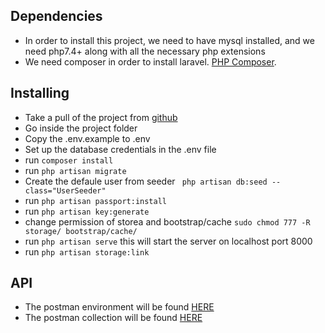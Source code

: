 ## Dependencies
- In order to install this project, we need to have mysql installed, and we need php7.4+ along with all the necessary php extensions
- We need composer in order to install laravel. [PHP Composer](https://getcomposer.org/doc/00-intro.md).

## Installing
- Take a pull of the project from [github](https://github.com/pallabmandal/teasknote)
- Go inside the project folder
- Copy the .env.example to .env
- Set up the database credentials in the .env file
- run ``` composer install ```
- run ``` php artisan migrate ```
- Create the defaule user from seeder ```  php artisan db:seed --class="UserSeeder"  ```
- run ``` php artisan passport:install ```
- run ``` php artisan key:generate ```
- change permission of storea and bootstrap/cache ``` sudo chmod 777 -R storage/ bootstrap/cache/ ```
- run ``` php artisan serve ``` this will start the server on localhost port 8000
- run ``` php artisan storage:link ``` 

## API
- The postman environment will be found [HERE](https://drive.google.com/file/d/1kX_lq3rpYOPSxzmhA-OEAir0ycnk2LE7/view?usp=sharing)
- The postman collection will be found [HERE](https://drive.google.com/file/d/1Ejov98SVOV35LFjGLoP5MiZ9Anu_dV5W/view?usp=sharing)